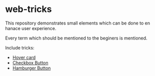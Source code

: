 # web-tricks
This repository demonstrates small elements which can be done to en hanace user experience.

Every term which should be mentioned to the beginers is mentioned.

Include tricks:
+ [Hover card](https://rathod-sahaab.github.io/web-tricks/hover_card/index.html)
+ [Checkbox Button](https://rathod-sahaab.github.io/web-tricks/checkbox_button/index.html)
+ [Hamburger Button](https://rathod-sahaab.github.io/web-tricks/hamburger_button/index.html)
